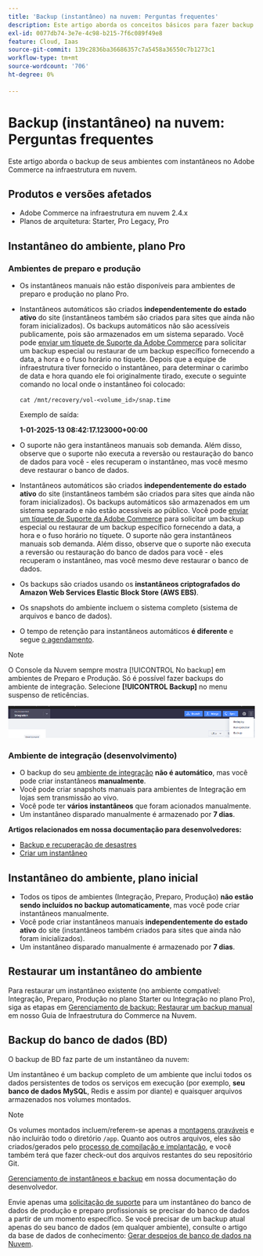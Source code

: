 ```yaml
---
title: 'Backup (instantâneo) na nuvem: Perguntas frequentes'
description: Este artigo aborda os conceitos básicos para fazer backup de seus ambientes com snapshots no Adobe Commerce na infraestrutura em nuvem.
exl-id: 0077db74-3e7e-4c98-b215-7f6c089f49e8
feature: Cloud, Iaas
source-git-commit: 139c2836ba36686357c7a5458a36550c7b1273c1
workflow-type: tm+mt
source-wordcount: '706'
ht-degree: 0%

---
```


# Backup (instantâneo) na nuvem: Perguntas frequentes

Este artigo aborda o backup de seus ambientes com instantâneos no Adobe Commerce na infraestrutura em nuvem.

## Produtos e versões afetados

* Adobe Commerce na infraestrutura em nuvem 2.4.x
* Planos de arquitetura: Starter, Pro Legacy, Pro

## Instantâneo do ambiente, plano Pro

### Ambientes de preparo e produção

* Os instantâneos manuais não estão disponíveis para ambientes de preparo e produção no plano Pro.
* Instantâneos automáticos são criados **independentemente do estado ativo** do site (instantâneos também são criados para sites que ainda não foram inicializados). Os backups automáticos não são acessíveis publicamente, pois são armazenados em um sistema separado.
Você pode [enviar um tíquete de Suporte da Adobe Commerce](/docs/commerce-knowledge-base/kb/help-center-guide/magento-help-center-user-guide.html#submit-ticket) para solicitar um backup especial ou restaurar de um backup específico fornecendo a data, a hora e o fuso horário no tíquete. Depois que a equipe de infraestrutura tiver fornecido o instantâneo, para determinar o carimbo de data e hora quando ele foi originalmente tirado, execute o seguinte comando no local onde o instantâneo foi colocado:

  `cat /mnt/recovery/vol-<volume_id>/snap.time`

  Exemplo de saída:

  <strong>1-01-2025-13 08:42:17.123000+00:00</strong>


* O suporte não gera instantâneos manuais sob demanda. Além disso, observe que o suporte não executa a reversão ou restauração do banco de dados para você - eles recuperam o instantâneo, mas você mesmo deve restaurar o banco de dados.
* Instantâneos automáticos são criados **independentemente do estado ativo** do site (instantâneos também são criados para sites que ainda não foram inicializados). Os backups automáticos são armazenados em um sistema separado e não estão acessíveis ao público.
Você pode [enviar um tíquete de Suporte da Adobe Commerce](/help/help-center-guide/help-center/magento-help-center-user-guide.md) para solicitar um backup especial ou restaurar de um backup específico fornecendo a data, a hora e o fuso horário no tíquete. O suporte não gera instantâneos manuais sob demanda.
Além disso, observe que o suporte não executa a reversão ou restauração do banco de dados para você - eles recuperam o instantâneo, mas você mesmo deve restaurar o banco de dados.
* Os backups são criados usando os **instantâneos criptografados do Amazon Web Services Elastic Block Store (AWS EBS)**.
* Os snapshots do ambiente incluem o sistema completo (sistema de arquivos e banco de dados).
* O tempo de retenção para instantâneos automáticos **é diferente** e segue [o agendamento](https://experienceleague.adobe.com/en/docs/commerce-on-cloud/user-guide/architecture/pro-architecture#backup-and-disaster-recovery).

>[!NOTE]
>
>O Console da Nuvem sempre mostra [!UICONTROL No backup] em ambientes de Preparo e Produção. Só é possível fazer backups do ambiente de integração. Selecione **[!UICONTROL Backup]** no menu suspenso de reticências.
>
>![cloud_console_backup.png](assets/cloud_console_backup.png)

### Ambiente de integração (desenvolvimento)

* O backup do seu [ambiente de integração](https://experienceleague.adobe.com/en/docs/experience-cloud-kcs/kbarticles/ka-27242) **não é automático**, mas você pode criar instantâneos **manualmente**.
* Você pode criar snapshots manuais para ambientes de Integração em lojas sem transmissão ao vivo.
* Você pode ter **vários instantâneos** que foram acionados manualmente.
* Um instantâneo disparado manualmente é armazenado por **7 dias**.

**Artigos relacionados em nossa documentação para desenvolvedores:**

* [Backup e recuperação de desastres](https://experienceleague.adobe.com/en/docs/commerce-on-cloud/user-guide/architecture/pro-architecture#backup-and-disaster-recovery)
* [Criar um instantâneo](https://experienceleague.adobe.com/en/docs/commerce-on-cloud/user-guide/develop/storage/snapshots)

## Instantâneo do ambiente, plano inicial

* Todos os tipos de ambientes (Integração, Preparo, Produção) **não estão sendo incluídos no backup automaticamente**, mas você pode criar instantâneos manualmente.
* Você pode criar instantâneos manuais **independentemente do estado ativo** do site (instantâneos também criados para sites que ainda não foram inicializados).
* Um instantâneo disparado manualmente é armazenado por **7 dias**.

## Restaurar um instantâneo do ambiente

Para restaurar um instantâneo existente (no ambiente compatível: Integração, Preparo, Produção no plano Starter ou Integração no plano Pro), siga as etapas em [Gerenciamento de backup: Restaurar um backup manual](https://experienceleague.adobe.com/en/docs/commerce-cloud-service/user-guide/develop/storage/snapshots#restore-a-manual-backup) em nosso Guia de Infraestrutura do Commerce na Nuvem.

## Backup do banco de dados (BD)

O backup de BD faz parte de um instantâneo da nuvem:

Um instantâneo é um backup completo de um ambiente que inclui todos os dados persistentes de todos os serviços em execução (por exemplo, **seu banco de dados MySQL**, Redis e assim por diante) e quaisquer arquivos armazenados nos volumes montados.

>[!NOTE]
>
>Os volumes montados incluem/referem-se apenas a [montagens graváveis](https://experienceleague.adobe.com/en/docs/commerce-on-cloud/user-guide/configure/app/properties/properties#mounts) e não incluirão todo o diretório `/app`. Quanto aos outros arquivos, eles são criados/gerados pelo [processo de compilação e implantação](https://experienceleague.adobe.com/en/docs/commerce-on-cloud/user-guide/architecture/pro-develop-deploy-workflow#deployment-workflow), e você também terá que fazer check-out dos arquivos restantes do seu repositório Git.

[Gerenciamento de instantâneos e backup](https://experienceleague.adobe.com/en/docs/commerce-on-cloud/user-guide/develop/storage/snapshots) em nossa documentação do desenvolvedor.

Envie apenas uma [solicitação de suporte](/help/help-center-guide/help-center/magento-help-center-user-guide.md) para um instantâneo do banco de dados de produção e preparo profissionais se precisar do banco de dados a partir de um momento específico. Se você precisar de um backup atual apenas do seu banco de dados (em qualquer ambiente), consulte o artigo da base de dados de conhecimento: [Gerar despejos de banco de dados na Nuvem](/help/how-to/general/create-database-dump-on-cloud.md).

